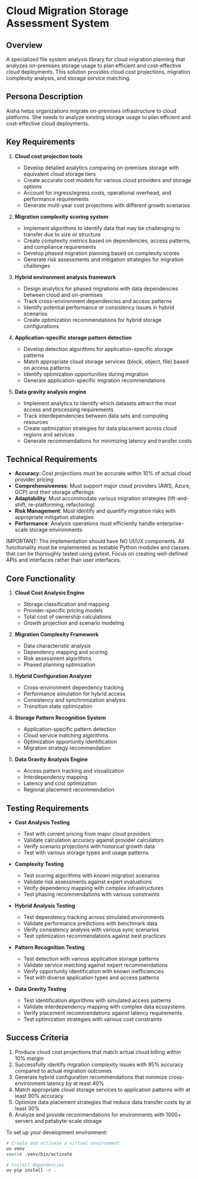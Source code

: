 # Cloud Migration Storage Assessment System

## Overview
A specialized file system analysis library for cloud migration planning that analyzes on-premises storage usage to plan efficient and cost-effective cloud deployments. This solution provides cloud cost projections, migration complexity analysis, and storage service matching.

## Persona Description
Aisha helps organizations migrate on-premises infrastructure to cloud platforms. She needs to analyze existing storage usage to plan efficient and cost-effective cloud deployments.

## Key Requirements
1. **Cloud cost projection tools**
   - Develop detailed analytics comparing on-premises storage with equivalent cloud storage tiers
   - Create accurate cost models for various cloud providers and storage options
   - Account for ingress/egress costs, operational overhead, and performance requirements
   - Generate multi-year cost projections with different growth scenarios

2. **Migration complexity scoring system**
   - Implement algorithms to identify data that may be challenging to transfer due to size or structure
   - Create complexity metrics based on dependencies, access patterns, and compliance requirements
   - Develop phased migration planning based on complexity scores
   - Generate risk assessments and mitigation strategies for migration challenges

3. **Hybrid environment analysis framework**
   - Design analytics for phased migrations with data dependencies between cloud and on-premises
   - Track cross-environment dependencies and access patterns
   - Identify potential performance or consistency issues in hybrid scenarios
   - Create optimization recommendations for hybrid storage configurations

4. **Application-specific storage pattern detection**
   - Develop detection algorithms for application-specific storage patterns
   - Match appropriate cloud storage services (block, object, file) based on access patterns
   - Identify optimization opportunities during migration
   - Generate application-specific migration recommendations

5. **Data gravity analysis engine**
   - Implement analytics to identify which datasets attract the most access and processing requirements
   - Track interdependencies between data sets and computing resources
   - Create optimization strategies for data placement across cloud regions and services
   - Generate recommendations for minimizing latency and transfer costs

## Technical Requirements
- **Accuracy**: Cost projections must be accurate within 10% of actual cloud provider pricing
- **Comprehensiveness**: Must support major cloud providers (AWS, Azure, GCP) and their storage offerings
- **Adaptability**: Must accommodate various migration strategies (lift-and-shift, re-platforming, refactoring)
- **Risk Management**: Must identify and quantify migration risks with appropriate mitigation strategies
- **Performance**: Analysis operations must efficiently handle enterprise-scale storage environments

IMPORTANT: The implementation should have NO UI/UX components. All functionality must be implemented as testable Python modules and classes that can be thoroughly tested using pytest. Focus on creating well-defined APIs and interfaces rather than user interfaces.

## Core Functionality
1. **Cloud Cost Analysis Engine**
   - Storage classification and mapping
   - Provider-specific pricing models
   - Total cost of ownership calculations
   - Growth projection and scenario modeling

2. **Migration Complexity Framework**
   - Data characteristic analysis
   - Dependency mapping and scoring
   - Risk assessment algorithms
   - Phased planning optimization

3. **Hybrid Configuration Analyzer**
   - Cross-environment dependency tracking
   - Performance simulation for hybrid access
   - Consistency and synchronization analysis
   - Transition state optimization

4. **Storage Pattern Recognition System**
   - Application-specific pattern detection
   - Cloud service matching algorithms
   - Optimization opportunity identification
   - Migration strategy recommendation

5. **Data Gravity Analysis Engine**
   - Access pattern tracking and visualization
   - Interdependency mapping
   - Latency and cost optimization
   - Regional placement recommendation

## Testing Requirements
- **Cost Analysis Testing**
  - Test with current pricing from major cloud providers
  - Validate calculation accuracy against provider calculators
  - Verify scenario projections with historical growth data
  - Test with various storage types and usage patterns

- **Complexity Testing**
  - Test scoring algorithms with known migration scenarios
  - Validate risk assessments against expert evaluations
  - Verify dependency mapping with complex infrastructures
  - Test phasing recommendations with various constraints

- **Hybrid Analysis Testing**
  - Test dependency tracking across simulated environments
  - Validate performance predictions with benchmark data
  - Verify consistency analysis with various sync scenarios
  - Test optimization recommendations against best practices

- **Pattern Recognition Testing**
  - Test detection with various application storage patterns
  - Validate service matching against expert recommendations
  - Verify opportunity identification with known inefficiencies
  - Test with diverse application types and access patterns

- **Data Gravity Testing**
  - Test identification algorithms with simulated access patterns
  - Validate interdependency mapping with complex data ecosystems
  - Verify placement recommendations against latency requirements
  - Test optimization strategies with various cost constraints

## Success Criteria
1. Produce cloud cost projections that match actual cloud billing within 10% margin
2. Successfully identify migration complexity issues with 95% accuracy compared to actual migration outcomes
3. Generate hybrid configuration recommendations that minimize cross-environment latency by at least 40%
4. Match appropriate cloud storage services to application patterns with at least 90% accuracy
5. Optimize data placement strategies that reduce data transfer costs by at least 30%
6. Analyze and provide recommendations for environments with 1000+ servers and petabyte-scale storage

To set up your development environment:
```bash
# Create and activate a virtual environment
uv venv
source .venv/bin/activate

# Install dependencies
uv pip install -e .
```